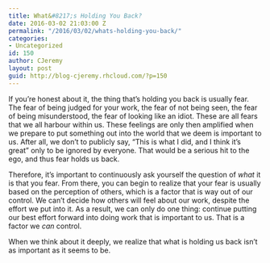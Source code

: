 ```yaml
---
title: What&#8217;s Holding You Back?
date: 2016-03-02 21:03:00 Z
permalink: "/2016/03/02/whats-holding-you-back/"
categories:
- Uncategorized
id: 150
author: CJeremy
layout: post
guid: http://blog-cjeremy.rhcloud.com/?p=150
---
```


If you&#8217;re honest about it, the thing that&#8217;s holding you back is usually fear. The fear of being judged for your work, the fear of not being seen, the fear of being misunderstood, the fear of looking like an idiot. These are all fears that we all harbour within us. These feelings are only then amplified when we prepare to put something out into the world that we deem is important to us. After all, we don&#8217;t to publicly say, &#8220;This is what I did, and I think it&#8217;s great&#8221; only to be ignored by everyone. That would be a serious hit to the ego, and thus fear holds us back.

Therefore, it&#8217;s important to continuously ask yourself the question of _what_ it is that you fear. From there, you can begin to realize that your fear is usually based on the perception of others, which is a factor that is way out of our control. We can&#8217;t decide how others will feel about our work, despite the effort we put into it. As a result, we can only do one thing: continue putting our best effort forward into doing work that is important to us. That is a factor we _can_ control.

When we think about it deeply, we realize that what is holding us back isn&#8217;t as important as it seems to be.